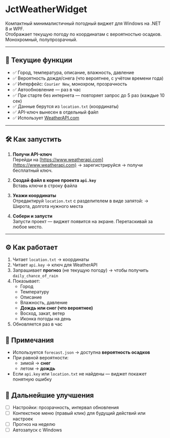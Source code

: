 # JctWeatherWidget

Компактный минималистичный погодный виджет для Windows на .NET 8 и WPF.  
Отображает текущую погоду по координатам с вероятностью осадков.  
Монохромный, полупрозрачный.

---

## 🎯 Текущие функции

- ✅ Город, температура, описание, влажность, давление
- ✅ Вероятность дождя/снега (что вероятнее, с учётом времени года)
- ✅ Интерфейс: `Courier New`, монохром, прозрачность
- ✅ Автообновление — раз в час
- ✅ При старте без интернета — повторяет запрос до 5 раз (каждые 10 сек)
- ✅ Данные берутся из `location.txt` (координаты)
- ✅ API-ключ вынесен в отдельный файл
- ✅ Использует [WeatherAPI.com](https://www.weatherapi.com)

---

## 🛠️ Как запустить

1. **Получи API-ключ**  
   Перейди на [https://www.weatherapi.com](https://www.weatherapi.com) → зарегистрируйся → получи бесплатный ключ.

2. **Создай файл в корне проекта `api.key`**  
   Вставь ключи в строку файла
   
3. **Укажи координаты**  
Отредактируй `location.txt` с разделителем в виде запятой:
→ Широта, долгота нужного места

4. **Собери и запусти**  
Запусти проект — виджет появится на экране. Перетаскивай за любое место.

---

## ⚙️ Как работает

1. Читает `location.txt` → координаты
2. Читает `api.key` → ключ для WeatherAPI
3. Запрашивает **прогноз** (не текущую погоду) → чтобы получить `daily_chance_of_rain`
4. Показывает:
   - Город
   - Температуру
   - Описание
   - Влажность, давление
   - **Дождь или снег (что вероятнее)**
   - Восход, закат, ветер
   - Иконка погоды на день
5. Обновляется раз в час

## 📌 Примечания

- Используется `forecast.json` → доступна **вероятность осадков**
- При равной вероятности:
  - зимой → **снег**
  - летом → **дождь**
- Если `api.key` или `location.txt` не найдены — виджет покажет понятную ошибку

## 🚀 Дальнейшие улучшения

- [ ] Настройки: прозрачность, интервал обновления
- [ ] Контекстное меню (правый клик) для будущий действий или настроек
- [ ] Прогноз на неделю
- [ ] Автозапуск с Windows
